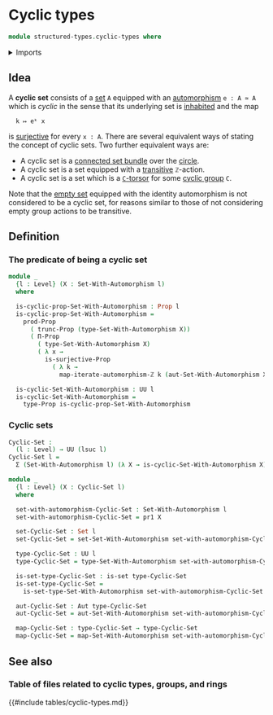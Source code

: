 # Cyclic types

```agda
module structured-types.cyclic-types where
```

<details><summary>Imports</summary>

```agda
open import foundation.automorphisms
open import foundation.dependent-pair-types
open import foundation.iterating-automorphisms
open import foundation.propositional-truncations
open import foundation.propositions
open import foundation.sets
open import foundation.surjective-maps
open import foundation.universe-levels

open import structured-types.sets-equipped-with-automorphisms
```

</details>

## Idea

A **cyclic set** consists of a [set](foundation.sets.md) `A` equipped with an
[automorphism](foundation.automorphisms.md) `e : A ≃ A` which is _cyclic_ in the
sense that its underlying set is [inhabited](foundation.inhabited-types.md) and
the map

```text
  k ↦ eᵏ x
```

is [surjective](foundation.surjective-maps.md) for every `x : A`. There are
several equivalent ways of stating the concept of cyclic sets. Two further
equivalent ways are:

- A cyclic set is a
  [connected set bundle](synthetic-homotopy-theory.connected-set-bundles-circle.md)
  over the [circle](synthetic-homotopy-theory.circle.md).
- A cyclic set is a set equipped with a
  [transitive](group-theory.transitive-group-actions.md) `ℤ`-action.
- A cyclic set is a set which is a [`C`-torsor](group-theory.torsors.md) for
  some [cyclic group](group-theory.cyclic-groups.md) `C`.

Note that the [empty set](foundation.empty-types.md) equipped with the identity
automorphism is not considered to be a cyclic set, for reasons similar to those
of not considering empty group actions to be transitive.

## Definition

### The predicate of being a cyclic set

```agda
module _
  {l : Level} (X : Set-With-Automorphism l)
  where

  is-cyclic-prop-Set-With-Automorphism : Prop l
  is-cyclic-prop-Set-With-Automorphism =
    prod-Prop
      ( trunc-Prop (type-Set-With-Automorphism X))
      ( Π-Prop
        ( type-Set-With-Automorphism X)
        ( λ x →
          is-surjective-Prop
            ( λ k →
              map-iterate-automorphism-ℤ k (aut-Set-With-Automorphism X) x)))

  is-cyclic-Set-With-Automorphism : UU l
  is-cyclic-Set-With-Automorphism =
    type-Prop is-cyclic-prop-Set-With-Automorphism
```

### Cyclic sets

```agda
Cyclic-Set :
  (l : Level) → UU (lsuc l)
Cyclic-Set l =
  Σ (Set-With-Automorphism l) (λ X → is-cyclic-Set-With-Automorphism X)

module _
  {l : Level} (X : Cyclic-Set l)
  where

  set-with-automorphism-Cyclic-Set : Set-With-Automorphism l
  set-with-automorphism-Cyclic-Set = pr1 X

  set-Cyclic-Set : Set l
  set-Cyclic-Set = set-Set-With-Automorphism set-with-automorphism-Cyclic-Set

  type-Cyclic-Set : UU l
  type-Cyclic-Set = type-Set-With-Automorphism set-with-automorphism-Cyclic-Set

  is-set-type-Cyclic-Set : is-set type-Cyclic-Set
  is-set-type-Cyclic-Set =
    is-set-type-Set-With-Automorphism set-with-automorphism-Cyclic-Set

  aut-Cyclic-Set : Aut type-Cyclic-Set
  aut-Cyclic-Set = aut-Set-With-Automorphism set-with-automorphism-Cyclic-Set

  map-Cyclic-Set : type-Cyclic-Set → type-Cyclic-Set
  map-Cyclic-Set = map-Set-With-Automorphism set-with-automorphism-Cyclic-Set
```

## See also

### Table of files related to cyclic types, groups, and rings

{{#include tables/cyclic-types.md}}
